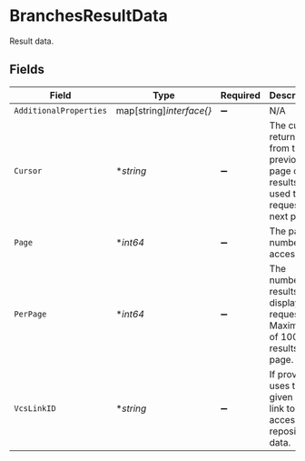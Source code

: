 # BranchesResultData

Result data.


## Fields

| Field                                                                                 | Type                                                                                  | Required                                                                              | Description                                                                           | Example                                                                               |
| ------------------------------------------------------------------------------------- | ------------------------------------------------------------------------------------- | ------------------------------------------------------------------------------------- | ------------------------------------------------------------------------------------- | ------------------------------------------------------------------------------------- |
| `AdditionalProperties`                                                                | map[string]*interface{}*                                                              | :heavy_minus_sign:                                                                    | N/A                                                                                   |                                                                                       |
| `Cursor`                                                                              | **string*                                                                             | :heavy_minus_sign:                                                                    | The cursor returned from the previous page of results, used to request the next page. |                                                                                       |
| `Page`                                                                                | **int64*                                                                              | :heavy_minus_sign:                                                                    | The page number to access.                                                            | 1                                                                                     |
| `PerPage`                                                                             | **int64*                                                                              | :heavy_minus_sign:                                                                    | The number of results to display per request. Maximum of 100 results per page.        | 50                                                                                    |
| `VcsLinkID`                                                                           | **string*                                                                             | :heavy_minus_sign:                                                                    | If provided, uses the given VCS link to access the repository's data.                 |                                                                                       |